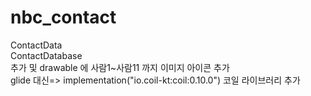 # nbc_contact<br>
ContactData <br>
ContactDatabase <br>
추가 및 drawable 에 사람1~사람11 까지 이미지 아이콘 추가<br>
glide 대신=> implementation("io.coil-kt:coil:0.10.0")  코일 라이브러리 추가
